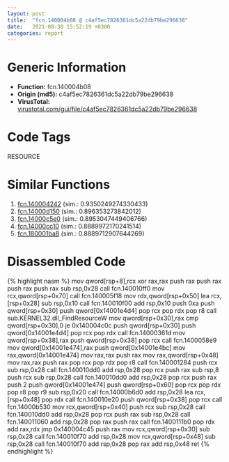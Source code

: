 ```yaml
---
layout: post
title:  "fcn.140004b08 @ c4af5ec7826361dc5a22db79be296638"
date:   2021-08-30 15:52:19 +0300
categories: report
---
```


# Generic Information
- **Function:** fcn.140004b08
- **Origin (md5):** c4af5ec7826361dc5a22db79be296638
- **VirusTotal:** [virustotal.com/gui/file/c4af5ec7826361dc5a22db79be296638][virustotal_ref]

# Code Tags
<span class="tag" id="RESOURCE">RESOURCE</span>


# Similar Functions

1. [fcn.140004242][similar_1_ref] (sim.: 0.9350249274330433)
2. [fcn.14000d150][similar_2_ref] (sim.: 0.896353273842012)
3. [fcn.14000c5e0][similar_3_ref] (sim.: 0.8953047449406766)
4. [fcn.14000cc10][similar_4_ref] (sim.: 0.8889972170241514)
5. [fcn.180001ba8][similar_5_ref] (sim.: 0.8889712907644269)


# Disassembled Code

{% highlight nasm %}
mov qword[rsp+8],rcx
xor rax,rax
push rax
push rax
push rax
push rax
sub rsp,0x28
call fcn.140010ff0
mov rcx,qword[rsp+0x70]
call fcn.140005f18
mov rdx,qword[rsp+0x50]
lea rcx,[rsp+0x28]
sub rsp,0x10
call fcn.140010f00
add rsp,0x10
push 0xa
push qword[rsp+0x30]
push qword[0x14001e4d4]
pop rcx
pop rdx
pop r8
call sub.KERNEL32.dll_FindResourceW
mov qword[rsp+0x30],rax
cmp qword[rsp+0x30],0
je 0x140004c0c
push qword[rsp+0x30]
push qword[0x14001e4d4]
pop rcx
pop rdx
call fcn.14000361d
mov qword[rsp+0x38],rax
push qword[rsp+0x38]
pop rcx
call fcn.1400058e9
mov qword[0x14001e474],rax
push qword[0x14001e4bc]
mov rax,qword[0x14001e474]
mov rax,rax
push rax
mov rax,qword[rsp+0x48]
mov rax,rax
push rax
pop rcx
pop rdx
pop r8
call fcn.140001284
push rcx
sub rsp,0x28
call fcn.140010dd0
add rsp,0x28
pop rcx
push rax
sub rsp,8
push rcx
sub rsp,0x28
call fcn.140010dd0
add rsp,0x28
pop rcx
push rax
push 2
push qword[0x14001e474]
push qword[rsp+0x60]
pop rcx
pop rdx
pop r8
pop r9
sub rsp,0x20
call fcn.14000b6d0
add rsp,0x28
lea rcx,[rsp+0x48]
pop rdx
call fcn.140010e20
push qword[rsp+0x38]
pop rcx
call fcn.14000b530
mov rcx,qword[rsp+0x40]
push rcx
sub rsp,0x28
call fcn.140010dd0
add rsp,0x28
pop rcx
push rax
sub rsp,0x28
call fcn.140011060
add rsp,0x28
pop rax
push rax
call fcn.1400111b0
pop rdx
add rax,rdx
jmp 0x140004c45
push rax
mov rcx,qword[rsp+0x30]
sub rsp,0x28
call fcn.140010f70
add rsp,0x28
mov rcx,qword[rsp+0x48]
sub rsp,0x28
call fcn.140010f70
add rsp,0x28
pop rax
add rsp,0x48
ret 
{% endhighlight %}


[similar_1_ref]: /report/fcn.140004242@c4af5ec7826361dc5a22db79be296638
[similar_2_ref]: /report/fcn.14000d150@c4af5ec7826361dc5a22db79be296638
[similar_3_ref]: /report/fcn.14000c5e0@c4af5ec7826361dc5a22db79be296638
[similar_4_ref]: /report/fcn.14000cc10@c4af5ec7826361dc5a22db79be296638
[similar_5_ref]: /report/fcn.180001ba8@7dc44f7522d53d03c7b1f4335f6d2a15
[virustotal_ref]: https://www.virustotal.com/gui/file/c4af5ec7826361dc5a22db79be296638